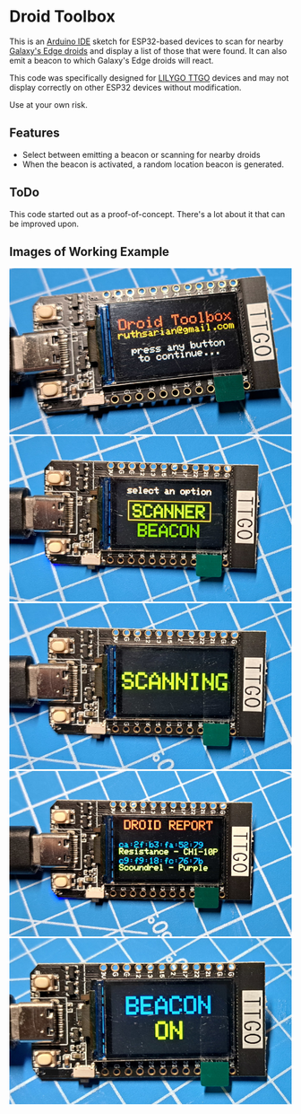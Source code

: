 # Droid Toolbox
This is an [Arduino IDE](https://www.arduino.cc/en/software) sketch for ESP32-based devices to scan for nearby [Galaxy's Edge droids](https://disneyworld.disney.go.com/shops/hollywood-studios/droid-depot/) and display a list of those that were found. It can also emit a beacon to which Galaxy's Edge droids will react.

This code was specifically designed for [LILYGO TTGO](http://www.lilygo.cn/prod_view.aspx?Id=1126) devices and may not display correctly on other ESP32 devices without modification.

Use at your own risk.

## Features
* Select between emitting a beacon or scanning for nearby droids
* When the beacon is activated, a random location beacon is generated.

## ToDo
This code started out as a proof-of-concept. There's a lot about it that can be improved upon. 

## Images of Working Example

![Image of a TTGO with the Droid Toolbox boot screen.](images/v0.1_01_start.jpg)
![Image of a TTGO with the menu screen showing SCANNER band BEACON options.](images/v0.1_02_menu.jpg)
![Image of a TTGO with the text 'SCANNING' across the screen.](images/v0.1_03_scanning.jpg)
![Image of a TTGO showing a list of nearby droids including their bluetooth address, their affiliation, and personality chip.](images/v0.1_04_scan_results.jpg)
![Image of a TTGO showing "BEACON ON" on the display.](images/v0.1_05_beacon.jpg)
